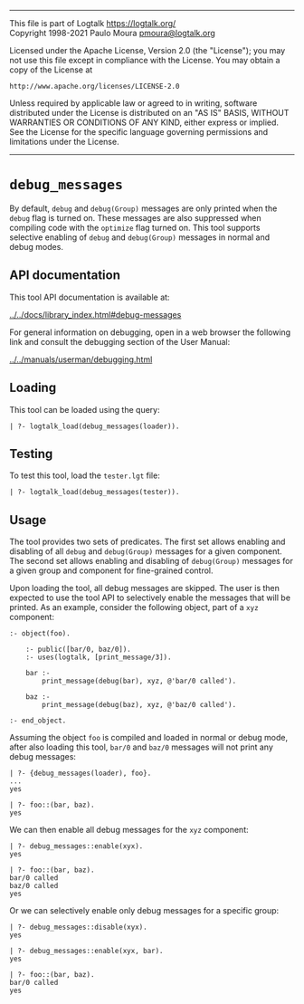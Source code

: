 ________________________________________________________________________

This file is part of Logtalk <https://logtalk.org/>  
Copyright 1998-2021 Paulo Moura <pmoura@logtalk.org>

Licensed under the Apache License, Version 2.0 (the "License");
you may not use this file except in compliance with the License.
You may obtain a copy of the License at

    http://www.apache.org/licenses/LICENSE-2.0

Unless required by applicable law or agreed to in writing, software
distributed under the License is distributed on an "AS IS" BASIS,
WITHOUT WARRANTIES OR CONDITIONS OF ANY KIND, either express or implied.
See the License for the specific language governing permissions and
limitations under the License.
________________________________________________________________________


`debug_messages`
================

By default, `debug` and `debug(Group)` messages are only printed when the `debug`
flag is turned on. These messages are also suppressed when compiling code with the
`optimize` flag turned on. This tool supports selective enabling of `debug` and
`debug(Group)` messages in normal and debug modes.


API documentation
-----------------

This tool API documentation is available at:

[../../docs/library_index.html#debug-messages](../../docs/library_index.html#debug-messages)

For general information on debugging, open in a web browser the
following link and consult the debugging section of the User Manual:

[../../manuals/userman/debugging.html](../../manuals/userman/debugging.html)


Loading
-------

This tool can be loaded using the query:

	| ?- logtalk_load(debug_messages(loader)).


Testing
-------

To test this tool, load the `tester.lgt` file:

	| ?- logtalk_load(debug_messages(tester)).


Usage
-----

The tool provides two sets of predicates. The first set allows enabling and
disabling of all `debug` and `debug(Group)` messages for a given component.
The second set allows enabling and disabling of `debug(Group)` messages for
a given group and component for fine-grained control.

Upon loading the tool, all debug messages are skipped. The user is then
expected to use the tool API to selectively enable the messages that will
be printed. As an example, consider the following object, part of a `xyz`
component:

	:- object(foo).

		:- public([bar/0, baz/0]).
		:- uses(logtalk, [print_message/3]).

		bar :-
			print_message(debug(bar), xyz, @'bar/0 called').

		baz :-
			print_message(debug(baz), xyz, @'baz/0 called').

	:- end_object.

Assuming the object `foo` is compiled and loaded in normal or debug mode,
after also loading this tool, `bar/0` and `baz/0` messages will not print
any debug messages:

	| ?- {debug_messages(loader), foo}.
	...
	yes
	
	| ?- foo::(bar, baz).
	yes

We can then enable all debug messages for the `xyz` component:

	| ?- debug_messages::enable(xyx).
	yes

	| ?- foo::(bar, baz).
	bar/0 called
	baz/0 called
	yes

Or we can selectively enable only debug messages for a specific group:

	| ?- debug_messages::disable(xyx).
	yes

	| ?- debug_messages::enable(xyx, bar).
	yes

	| ?- foo::(bar, baz).
	bar/0 called
	yes
